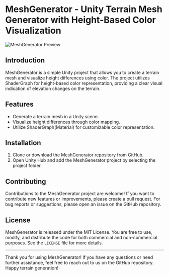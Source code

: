 # MeshGenerator - Unity Terrain Mesh Generator with Height-Based Color Visualization

![MeshGenerator Preview](https://github.com/Slain505/MeshGenerator/assets/118617711/662b92bf-8d65-4376-bd02-c6fc62cd4c7e)

## Introduction

MeshGenerator is a simple Unity project that allows you to create a terrain mesh and visualize height differences using color. The project utilizes ShaderGraph for height-based color representation, providing a clear visual indication of elevation changes on the terrain.

## Features

- Generate a terrain mesh in a Unity scene.
- Visualize height differences through color mapping.
- Utilize ShaderGraph(Material) for customizable color representation.

## Installation

1. Clone or download the MeshGenerator repository from GitHub.
2. Open Unity Hub and add the MeshGenerator project by selecting the project folder.

## Contributing

Contributions to the MeshGenerator project are welcome! If you want to contribute new features or improvements, please create a pull request. For bug reports or suggestions, please open an issue on the GitHub repository.

## License

MeshGenerator is released under the MIT License. You are free to use, modify, and distribute the code for both commercial and non-commercial purposes. See the `LICENSE` file for more details.

---

Thank you for using MeshGenerator! If you have any questions or need further assistance, feel free to reach out to us on the GitHub repository. Happy terrain generation!
